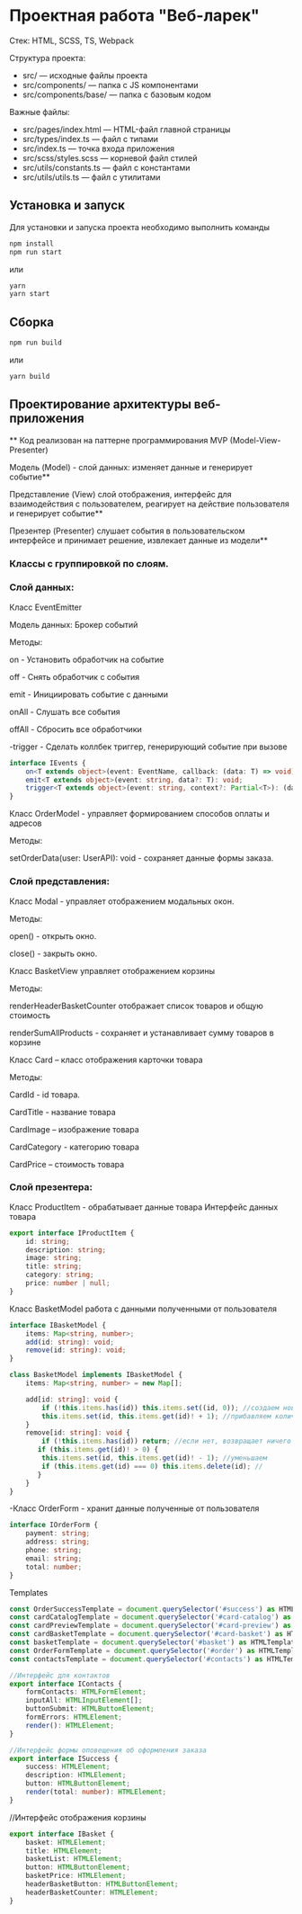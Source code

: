# Проектная работа "Веб-ларек"

Стек: HTML, SCSS, TS, Webpack

Структура проекта:

- src/ — исходные файлы проекта
- src/components/ — папка с JS компонентами
- src/components/base/ — папка с базовым кодом

Важные файлы:

- src/pages/index.html — HTML-файл главной страницы
- src/types/index.ts — файл с типами
- src/index.ts — точка входа приложения
- src/scss/styles.scss — корневой файл стилей
- src/utils/constants.ts — файл с константами
- src/utils/utils.ts — файл с утилитами

## Установка и запуск

Для установки и запуска проекта необходимо выполнить команды

```sh
npm install
npm run start
```
или

```sh
yarn
yarn start
```

## Сборка

```sh
npm run build
```

или

```sh
yarn build
```

## Проектирование архитектуры веб-приложения

** Код реализован на паттерне программирования MVP (Model-View-Presenter)

Модель (Model) - слой данных: изменяет данные и генерирует событие**

Представление (View) слой отображения, интерфейс для взаимодействия с пользователем, реагирует на действие пользователя и генерирует событие**

Презентер (Presenter) слушает события в пользовательском интерфейсе и принимает решение, извлекает данные из модели**

### Классы с группировкой по слоям.

### Слой данных:

Класс EventEmitter

Модель данных: Брокер событий

Методы:

on - Установить обработчик на событие

off - Снять обработчик с события

emit - Инициировать событие с данными

onAll - Слушать все события

offAll - Сбросить все обработчики

-trigger - Сделать коллбек триггер, генерирующий событие при вызове


```ts
interface IEvents {
    on<T extends object>(event: EventName, callback: (data: T) => void): void;
    emit<T extends object>(event: string, data?: T): void;
    trigger<T extends object>(event: string, context?: Partial<T>): (data: T) => void;
}
```

Класс OrderModel - управляет формированием способов оплаты и адресов

Методы:

setOrderData(user: UserAPI): void - сохраняет данные формы заказа.

### Слой представления:

Класс Modal - управляет отображением модальных окон.

Методы:

open() - открыть окно.

close() - закрыть окно.

Класс BasketView управляет отображением корзины

Методы:  

renderHeaderBasketCounter отображает список товаров и общую стоимость

renderSumAllProducts - сохраняет и устанавливает сумму товаров в корзине


Класс Card – класс отображения карточки товара

Методы:

CardId - id товара.

CardTitle - название товара

CardImage – изображение товара

CardCategory - категорию товара

CardPrice – стоимость товара

### Слой презентера:
Класс ProductItem - обрабатывает данные товара
Интерфейс данных товара

```ts
export interface IProductItem {
    id: string;
    description: string;
    image: string;
    title: string;
    category: string;
    price: number | null;
}
```

Класс BasketModel работа с данными полученными от пользователя

```ts
interface IBasketModel {
    items: Map<string, number>;
    add(id: string): void;
    remove(id: string): void;
}

class BasketModel implements IBasketModel {
    items: Map<string, number> = new Map[];

    add[id: string]: void {
        if (!this.items.has(id)) this.items.set((id, 0)); //создаем новый
        this.items.set(id, this.items.get(id)! + 1); //прибавляем количество
    }
    remove[id: string]: void {
        if (!this.items.has(id)) return; //если нет, возвращает ничего
       if (this.items.get(id)! > 0) {
        this.items.set(id, this.items.get(id)! - 1); //уменьшаем
        if (this.items.get(id) === 0) this.items.delete(id); //
       }
    }
}
```

-Класс OrderForm - хранит данные полученные от пользователя

```ts
interface IOrderForm {
    payment: string;
    address: string;
    phone: string;
    email: string;
    total: number;
}
```

Templates

```ts
const OrderSuccessTemplate = document.querySelector('#success') as HTMLTemplateElement;
const cardCatalogTemplate = document.querySelector('#card-catalog') as HTMLTemplateElement;
const cardPreviewTemplate = document.querySelector('#card-preview') as HTMLTemplateElement;
const cardBasketTemplate = document.querySelector('#card-basket') as HTMLTemplateElement;
const basketTemplate = document.querySelector('#basket') as HTMLTemplateElement;
const OrderFormTemplate = document.querySelector('#order') as HTMLTemplateElement;
const contactsTemplate = document.querySelector('#contacts') as HTMLTemplateElement;

//Интерфейс для контактов
export interface IContacts {
    formContacts: HTMLFormElement;
    inputAll: HTMLInputElement[];
    buttonSubmit: HTMLButtonElement;
    formErrors: HTMLElement;
    render(): HTMLElement;
}

//Интерфейс формы оповещения об оформления заказа
export interface ISuccess {
    success: HTMLElement;
    description: HTMLElement;
    button: HTMLButtonElement;
    render(total: number): HTMLElement;
}
```

//Интерфейс отображения корзины

```ts
export interface IBasket {
    basket: HTMLElement;
    title: HTMLElement;
    basketList: HTMLElement;
    button: HTMLButtonElement;
    basketPrice: HTMLElement;
    headerBasketButton: HTMLButtonElement;
    headerBasketCounter: HTMLElement;
}
```
